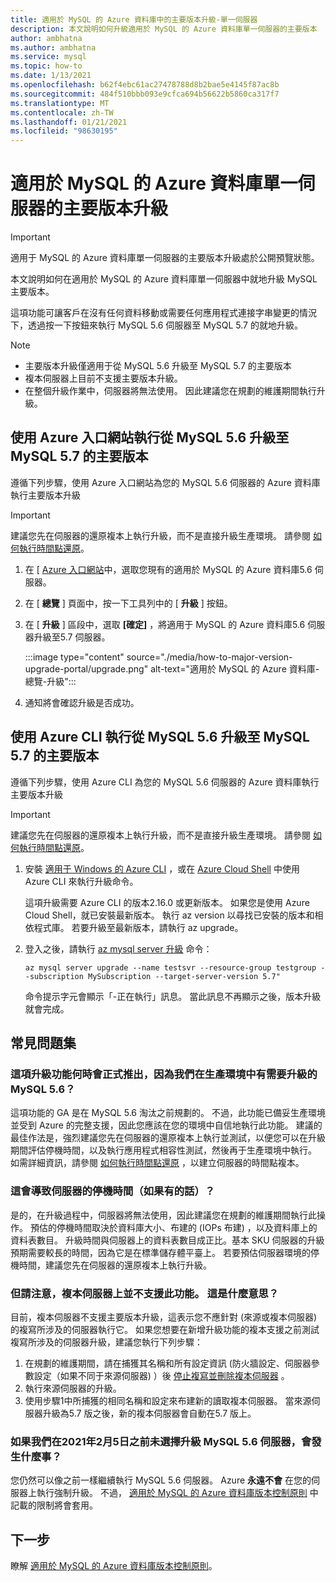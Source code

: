 ```yaml
---
title: 適用於 MySQL 的 Azure 資料庫中的主要版本升級-單一伺服器
description: 本文說明如何升級適用於 MySQL 的 Azure 資料庫單一伺服器的主要版本
author: ambhatna
ms.author: ambhatna
ms.service: mysql
ms.topic: how-to
ms.date: 1/13/2021
ms.openlocfilehash: b62f4ebc61ac27478788d8b2bae5e4145f87ac8b
ms.sourcegitcommit: 484f510bbb093e9cfca694b56622b5860ca317f7
ms.translationtype: MT
ms.contentlocale: zh-TW
ms.lasthandoff: 01/21/2021
ms.locfileid: "98630195"
---
```

# <a name="major-version-upgrade-in-azure-database-for-mysql-single-server"></a>適用於 MySQL 的 Azure 資料庫單一伺服器的主要版本升級

> [!IMPORTANT]
> 適用于 MySQL 的 Azure 資料庫單一伺服器的主要版本升級處於公開預覽狀態。

本文說明如何在適用於 MySQL 的 Azure 資料庫單一伺服器中就地升級 MySQL 主要版本。

這項功能可讓客戶在沒有任何資料移動或需要任何應用程式連接字串變更的情況下，透過按一下按鈕來執行 MySQL 5.6 伺服器至 MySQL 5.7 的就地升級。

> [!Note]
> * 主要版本升級僅適用于從 MySQL 5.6 升級至 MySQL 5.7 的主要版本<br>
> * 複本伺服器上目前不支援主要版本升級。
> * 在整個升級作業中，伺服器將無法使用。 因此建議您在規劃的維護期間執行升級。

## <a name="perform-major-version-upgrade-from-mysql-56-to-mysql-57-using-azure-portal"></a>使用 Azure 入口網站執行從 MySQL 5.6 升級至 MySQL 5.7 的主要版本

遵循下列步驟，使用 Azure 入口網站為您的 MySQL 5.6 伺服器的 Azure 資料庫執行主要版本升級

> [!IMPORTANT]
> 建議您先在伺服器的還原複本上執行升級，而不是直接升級生產環境。 請參閱 [如何執行時間點還原](howto-restore-server-portal.md#point-in-time-restore)。

1. 在 [ [Azure 入口網站](https://portal.azure.com/)中，選取您現有的適用於 MySQL 的 Azure 資料庫5.6 伺服器。

2. 在 [ **總覽** ] 頁面中，按一下工具列中的 [ **升級** ] 按鈕。

3. 在 [ **升級** ] 區段中，選取 **[確定]** ，將適用于 MySQL 的 Azure 資料庫5.6 伺服器升級至5.7 伺服器。

   :::image type="content" source="./media/how-to-major-version-upgrade-portal/upgrade.png" alt-text="適用於 MySQL 的 Azure 資料庫-總覽-升級":::

4. 通知將會確認升級是否成功。


## <a name="perform-major-version-upgrade-from-mysql-56-to-mysql-57-using-azure-cli"></a>使用 Azure CLI 執行從 MySQL 5.6 升級至 MySQL 5.7 的主要版本

遵循下列步驟，使用 Azure CLI 為您的 MySQL 5.6 伺服器的 Azure 資料庫執行主要版本升級

> [!IMPORTANT]
> 建議您先在伺服器的還原複本上執行升級，而不是直接升級生產環境。 請參閱 [如何執行時間點還原](howto-restore-server-cli.md#server-point-in-time-restore)。

1. 安裝 [適用于 Windows 的 Azure CLI](/cli/azure/install-azure-cli) ，或在 [Azure Cloud Shell](../cloud-shell/overview.md) 中使用 Azure CLI 來執行升級命令。 
 
   這項升級需要 Azure CLI 的版本2.16.0 或更新版本。 如果您是使用 Azure Cloud Shell，就已安裝最新版本。 執行 az version 以尋找已安裝的版本和相依程式庫。 若要升級至最新版本，請執行 az upgrade。

2. 登入之後，請執行 [az mysql server 升級](https://docs.microsoft.com/cli/azure/mysql/server?view=azure-cli-latest#az_mysql_server_upgrade&preserve-view=true) 命令：
    
   ```azurecli
   az mysql server upgrade --name testsvr --resource-group testgroup --subscription MySubscription --target-server-version 5.7"
   ```
   
   命令提示字元會顯示「-正在執行」訊息。 當此訊息不再顯示之後，版本升級就會完成。

## <a name="frequently-asked-questions"></a>常見問題集

### <a name="when-will-this-upgrade-feature-be-ga-as-we-have-mysql-v56-in-our-production-environment-that-we-need-to-upgrade"></a>這項升級功能何時會正式推出，因為我們在生產環境中有需要升級的 MySQL 5.6？

這項功能的 GA 是在 MySQL 5.6 淘汰之前規劃的。 不過，此功能已備妥生產環境並受到 Azure 的完整支援，因此您應該在您的環境中自信地執行此功能。 建議的最佳作法是，強烈建議您先在伺服器的還原複本上執行並測試，以便您可以在升級期間評估停機時間，以及執行應用程式相容性測試，然後再于生產環境中執行。 如需詳細資訊，請參閱 [如何執行時間點還原](howto-restore-server-portal.md#point-in-time-restore) ，以建立伺服器的時間點複本。 

### <a name="will-this-cause-downtime-of-the-server-and-if-so-how-long"></a>這會導致伺服器的停機時間（如果有的話）？

是的，在升級過程中，伺服器將無法使用，因此建議您在規劃的維護期間執行此操作。 預估的停機時間取決於資料庫大小、布建的 (IOPs 布建) ，以及資料庫上的資料表數目。 升級時間與伺服器上的資料表數目成正比。基本 SKU 伺服器的升級預期需要較長的時間，因為它是在標準儲存體平臺上。 若要預估伺服器環境的停機時間，建議您先在伺服器的還原複本上執行升級。  

### <a name="it-is-noted-that-it-is-not-supported-on-replica-server-yet-what-does-that-mean-concrete"></a>但請注意，複本伺服器上並不支援此功能。 這是什麼意思？

目前，複本伺服器不支援主要版本升級，這表示您不應針對 (來源或複本伺服器) 的複寫所涉及的伺服器執行它。 如果您想要在新增升級功能的複本支援之前測試複寫所涉及的伺服器升級，建議您執行下列步驟：

1. 在規劃的維護期間，請在捕獲其名稱和所有設定資訊 (防火牆設定、伺服器參數設定（如果不同于來源伺服器) ）後 [停止複寫並刪除複本伺服器](howto-read-replicas-portal.md) 。
2. 執行來源伺服器的升級。
3. 使用步驟1中所捕獲的相同名稱和設定來布建新的讀取複本伺服器。 當來源伺服器升級為5.7 版之後，新的複本伺服器會自動在5.7 版上。

### <a name="what-will-happen-if-we-do-not-choose-to-upgrade-our-mysql-v56-server-before-february-5-2021"></a>如果我們在2021年2月5日之前未選擇升級 MySQL 5.6 伺服器，會發生什麼事？

您仍然可以像之前一樣繼續執行 MySQL 5.6 伺服器。 Azure **永遠不會** 在您的伺服器上執行強制升級。 不過， [適用於 MySQL 的 Azure 資料庫版本控制原則](concepts-version-policy.md) 中記載的限制將會套用。

## <a name="next-steps"></a>下一步

瞭解 [適用於 MySQL 的 Azure 資料庫版本控制原則](concepts-version-policy.md)。
